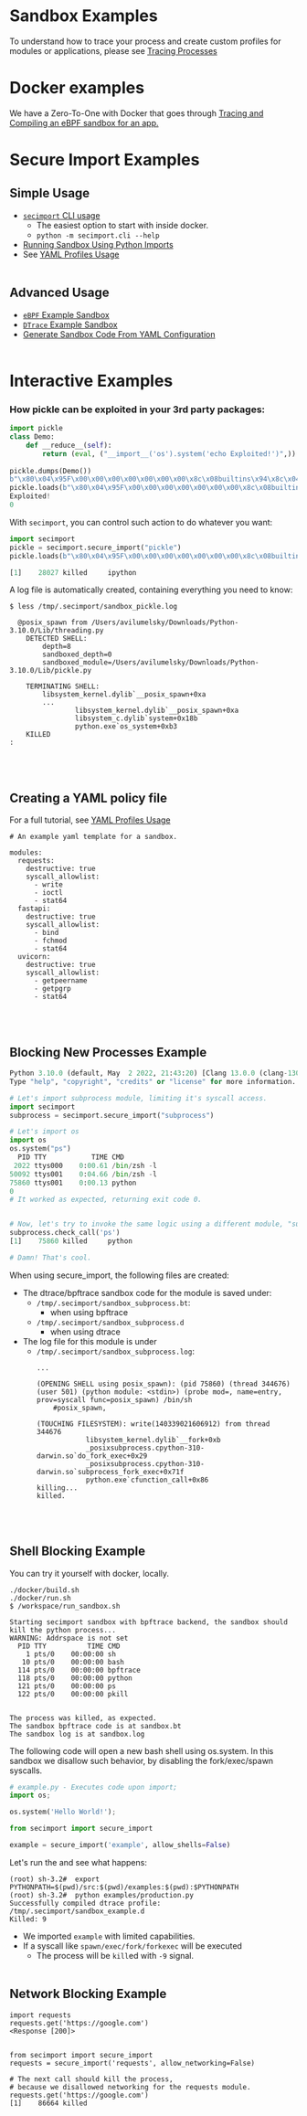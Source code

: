 # Sandbox Examples
To understand how to trace your process and create custom profiles for modules or applications, please see <a href="TRACING_PROCESSES.md">Tracing Processes</a>

# Docker examples
We have a Zero-To-One with Docker that goes through <a href="../docker/README.md">Tracing and Compiling an eBPF sandbox for an app.</a>

# Secure Import Examples
## Simple Usage
- <a href="CLI.md">`secimport` CLI usage</a>
    - The easiest option to start with inside docker.
    - `python -m secimport.cli --help`
- <a href="../examples/python_imports/">Running Sandbox Using Python Imports</a>
- See <a href="YAML_PROFILES.md">YAML Profiles Usage</a>
<br><br>

## Advanced Usage
- <a href="../examples/bpftrace_sandbox/">`eBPF` Example Sandbox</a>
- <a href="../examples/dtrace_sandbox/">`DTrace` Example Sandbox</a>
- <a href="../examples/yaml_template/">Generate Sandbox Code From YAML Configuration</a>
<br><br>

# Interactive Examples

### How pickle can be exploited in your 3rd party packages:
```python
import pickle
class Demo:
    def __reduce__(self):
        return (eval, ("__import__('os').system('echo Exploited!')",))
 
pickle.dumps(Demo())
b"\x80\x04\x95F\x00\x00\x00\x00\x00\x00\x00\x8c\x08builtins\x94\x8c\x04eval\x94\x93\x94\x8c*__import__('os').system('echo Exploited!')\x94\x85\x94R\x94."
pickle.loads(b"\x80\x04\x95F\x00\x00\x00\x00\x00\x00\x00\x8c\x08builtins\x94\x8c\x04eval\x94\x93\x94\x8c*__import__('os').system('echo Exploited!')\x94\x85\x94R\x94.")
Exploited!
0
```
With `secimport`, you can control such action to do whatever you want:
```python
import secimport
pickle = secimport.secure_import("pickle")
pickle.loads(b"\x80\x04\x95F\x00\x00\x00\x00\x00\x00\x00\x8c\x08builtins\x94\x8c\x04eval\x94\x93\x94\x8c*__import__('os').system('echo Exploited!')\x94\x85\x94R\x94.")

[1]    28027 killed     ipython
```
A log file is automatically created, containing everything you need to know:
```
$ less /tmp/.secimport/sandbox_pickle.log

  @posix_spawn from /Users/avilumelsky/Downloads/Python-3.10.0/Lib/threading.py
    DETECTED SHELL:
        depth=8
        sandboxed_depth=0
        sandboxed_module=/Users/avilumelsky/Downloads/Python-3.10.0/Lib/pickle.py  

    TERMINATING SHELL:
        libsystem_kernel.dylib`__posix_spawn+0xa
        ...
                libsystem_kernel.dylib`__posix_spawn+0xa
                libsystem_c.dylib`system+0x18b
                python.exe`os_system+0xb3
    KILLED
:
```
<br><br>
## Creating a YAML policy file
For a full tutorial, see <a href="YAML_PROFILES.md">YAML Profiles Usage</a>
```shell
# An example yaml template for a sandbox.

modules:
  requests:
    destructive: true
    syscall_allowlist:
      - write
      - ioctl
      - stat64
  fastapi:
    destructive: true
    syscall_allowlist:
      - bind
      - fchmod
      - stat64
  uvicorn:
    destructive: true
    syscall_allowlist:
      - getpeername
      - getpgrp
      - stat64

```
<br><br>
## Blocking New Processes Example
```python
Python 3.10.0 (default, May  2 2022, 21:43:20) [Clang 13.0.0 (clang-1300.0.27.3)] on darwin
Type "help", "copyright", "credits" or "license" for more information.

# Let's import subprocess module, limiting it's syscall access.
import secimport
subprocess = secimport.secure_import("subprocess")

# Let's import os 
import os
os.system("ps")
  PID TTY           TIME CMD
 2022 ttys000    0:00.61 /bin/zsh -l
50092 ttys001    0:04.66 /bin/zsh -l
75860 ttys001    0:00.13 python
0
# It worked as expected, returning exit code 0.


# Now, let's try to invoke the same logic using a different module, "subprocess", that was imported using secure_import:
subprocess.check_call('ps')
[1]    75860 killed     python

# Damn! That's cool.
```

When using secure_import, the following files are created:
- The dtrace/bpftrace sandbox code for the module is saved under:
  -  `/tmp/.secimport/sandbox_subprocess.bt`:
      - when using bpftrace
  -  `/tmp/.secimport/sandbox_subprocess.d`
      - when using dtrace
- The log file for this module is under
  -  `/tmp/.secimport/sandbox_subprocess.log`:
        ```shell
        ...

        (OPENING SHELL using posix_spawn): (pid 75860) (thread 344676) (user 501) (python module: <stdin>) (probe mod=, name=entry, prov=syscall func=posix_spawn) /bin/sh 
            #posix_spawn,

        (TOUCHING FILESYSTEM): write(140339021606912) from thread 344676
                    libsystem_kernel.dylib`__fork+0xb
                    _posixsubprocess.cpython-310-darwin.so`do_fork_exec+0x29
                    _posixsubprocess.cpython-310-darwin.so`subprocess_fork_exec+0x71f
                    python.exe`cfunction_call+0x86
        killing...
        killed.
        ```
<br><br>
## Shell Blocking Example
You can try it yourself with docker, locally.
```
./docker/build.sh
./docker/run.sh
$ /workspace/run_sandbox.sh
```
```
Starting secimport sandbox with bpftrace backend, the sandbox should kill the python process...
WARNING: Addrspace is not set
  PID TTY          TIME CMD
    1 pts/0    00:00:00 sh
   10 pts/0    00:00:00 bash
  114 pts/0    00:00:00 bpftrace
  118 pts/0    00:00:00 python
  121 pts/0    00:00:00 ps
  122 pts/0    00:00:00 pkill


The process was killed, as expected.
The sandbox bpftrace code is at sandbox.bt
The sandbox log is at sandbox.log
```

The following code will open a new bash shell using os.system.
In this sandbox we disallow such behavior, by disabling the fork/exec/spawn syscalls.

```python
# example.py - Executes code upon import;
import os;

os.system('Hello World!');
```
```python
from secimport import secure_import 

example = secure_import('example', allow_shells=False)
```
Let's run the  and see what happens:
```
(root) sh-3.2#  export PYTHONPATH=$(pwd)/src:$(pwd)/examples:$(pwd):$PYTHONPATH
(root) sh-3.2#  python examples/production.py 
Successfully compiled dtrace profile:  /tmp/.secimport/sandbox_example.d
Killed: 9
```
- We imported `example` with limited capabilities.
- If a syscall like `spawn/exec/fork/forkexec` will be executed
  - The process will be `kill`ed with `-9` signal.
<br><br>
## Network Blocking Example
```
import requests
requests.get('https://google.com')
<Response [200]>
  

from secimport import secure_import
requests = secure_import('requests', allow_networking=False)

# The next call should kill the process,
# because we disallowed networking for the requests module.
requests.get('https://google.com')
[1]    86664 killed
```
